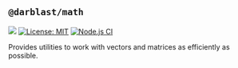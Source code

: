 ## `@darblast/math`

[![](https://img.shields.io/npm/v/@darblast/math)](https://www.npmjs.com/package/@darblast/math)
[![License: MIT](https://img.shields.io/github/license/darblast/math)](https://github.com/darblast/math/blob/master/LICENSE)
[![Node.js CI](https://github.com/darblast/math/actions/workflows/node.js.yml/badge.svg?branch=master)](https://github.com/darblast/math/actions/workflows/node.js.yml)

Provides utilities to work with vectors and matrices as efficiently as possible.
